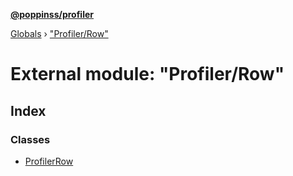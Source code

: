 **[@poppinss/profiler](../README.md)**

[Globals](../README.md) › ["Profiler/Row"](_profiler_row_.md)

# External module: "Profiler/Row"

## Index

### Classes

* [ProfilerRow](../classes/_profiler_row_.profilerrow.md)
